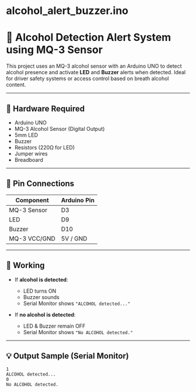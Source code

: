 # alcohol_alert_buzzer.ino
# 🍻 Alcohol Detection Alert System using MQ-3 Sensor

This project uses an MQ-3 alcohol sensor with an Arduino UNO to detect alcohol presence and activate **LED** and **Buzzer** alerts when detected. Ideal for driver safety systems or access control based on breath alcohol content.

---

## 🧰 Hardware Required

- Arduino UNO  
- MQ-3 Alcohol Sensor (Digital Output)  
- 5mm LED  
- Buzzer  
- Resistors (220Ω for LED)  
- Jumper wires  
- Breadboard

---

## 🔌 Pin Connections

| Component       | Arduino Pin |
|----------------|-------------|
| MQ-3 Sensor     | D3          |
| LED             | D9          |
| Buzzer          | D10         |
| MQ-3 VCC/GND    | 5V / GND    |

---

## 🚦 Working

- If **alcohol is detected**:
  - LED turns ON
  - Buzzer sounds
  - Serial Monitor shows `"ALCOHOL detected..."`

- If **no alcohol is detected**:
  - LED & Buzzer remain OFF
  - Serial Monitor shows `"No ALCOHOL detected."`

---

## 💡 Output Sample (Serial Monitor)

```text
1
ALCOHOL detected...
0
No ALCOHOL detected.

